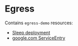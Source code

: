 # Egress

Contains `egress-demo` resources:

- [Sleep deployment](./sleep.yaml)
- [google.com ServiceEntry](./google-https.yaml)
